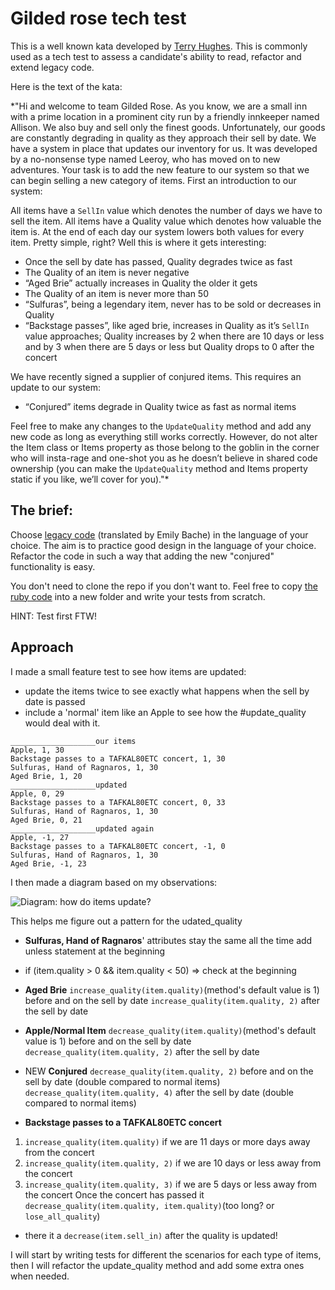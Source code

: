 # Gilded rose tech test

This is a well known kata developed by [Terry Hughes](http://iamnotmyself.com/2011/02/13/refactor-this-the-gilded-rose-kata/). This is commonly used as a tech test to assess a candidate's ability to read, refactor and extend legacy code.

Here is the text of the kata:

\*"Hi and welcome to team Gilded Rose. As you know, we are a small inn with a prime location in a prominent city run by a friendly innkeeper named Allison. We also buy and sell only the finest goods. Unfortunately, our goods are constantly degrading in quality as they approach their sell by date. We have a system in place that updates our inventory for us. It was developed by a no-nonsense type named Leeroy, who has moved on to new adventures. Your task is to add the new feature to our system so that we can begin selling a new category of items. First an introduction to our system:

All items have a `SellIn` value which denotes the number of days we have to sell the item. All items have a Quality value which denotes how valuable the item is. At the end of each day our system lowers both values for every item. Pretty simple, right? Well this is where it gets interesting:

- Once the sell by date has passed, Quality degrades twice as fast
- The Quality of an item is never negative
- “Aged Brie” actually increases in Quality the older it gets
- The Quality of an item is never more than 50
- “Sulfuras”, being a legendary item, never has to be sold or decreases in Quality
- “Backstage passes”, like aged brie, increases in Quality as it’s `SellIn` value approaches; Quality increases by 2 when there are 10 days or less and by 3 when there are 5 days or less but Quality drops to 0 after the concert

We have recently signed a supplier of conjured items. This requires an update to our system:

- “Conjured” items degrade in Quality twice as fast as normal items

Feel free to make any changes to the `UpdateQuality` method and add any new code as long as everything still works correctly. However, do not alter the Item class or Items property as those belong to the goblin in the corner who will insta-rage and one-shot you as he doesn’t believe in shared code ownership (you can make the `UpdateQuality` method and Items property static if you like, we’ll cover for you)."\*

## The brief:

Choose [legacy code](https://github.com/emilybache/GildedRose-Refactoring-Kata) (translated by Emily Bache) in the language of your choice. The aim is to practice good design in the language of your choice. Refactor the code in such a way that adding the new "conjured" functionality is easy.

You don't need to clone the repo if you don't want to. Feel free to copy [the ruby code](https://github.com/emilybache/GildedRose-Refactoring-Kata/blob/main/ruby/gilded_rose.rb) into a new folder and write your tests from scratch.

HINT: Test first FTW!

## Approach

I made a small feature test to see how items are updated:

- update the items twice to see exactly what happens when the sell by date is passed
- include a 'normal' item like an Apple to see how the #update_quality would deal with it.

```
___________________our items
Apple, 1, 30
Backstage passes to a TAFKAL80ETC concert, 1, 30
Sulfuras, Hand of Ragnaros, 1, 30
Aged Brie, 1, 20
___________________updated
Apple, 0, 29
Backstage passes to a TAFKAL80ETC concert, 0, 33
Sulfuras, Hand of Ragnaros, 1, 30
Aged Brie, 0, 21
___________________updated again
Apple, -1, 27
Backstage passes to a TAFKAL80ETC concert, -1, 0
Sulfuras, Hand of Ragnaros, 1, 30
Aged Brie, -1, 23
```

I then made a diagram based on my observations:

![Diagram: how do items update?](./img/Screenshot%202022-02-02%20at%2018.18.20.png)

This helps me figure out a pattern for the udated_quality

- **Sulfuras, Hand of Ragnaros**' attributes stay the same all the time
  add unless statement at the beginning

- if (item.quality > 0 && item.quality < 50)
  => check at the beginning

- **Aged Brie**
  `increase_quality(item.quality)`(method's default value is 1) before and on the sell by date
  `increase_quality(item.quality, 2)` after the sell by date

- **Apple/Normal Item**
  `decrease_quality(item.quality)`(method's default value is 1) before and on the sell by date
  `decrease_quality(item.quality, 2)` after the sell by date

- NEW **Conjured**
  `decrease_quality(item.quality, 2)` before and on the sell by date (double compared to normal items)
  `decrease_quality(item.quality, 4)` after the sell by date (double compared to normal items)

- **Backstage passes to a TAFKAL80ETC concert**

1. `increase_quality(item.quality)` if we are 11 days or more days away from the concert
2. `increase_quality(item.quality, 2)` if we are 10 days or less away from the concert
3. `increase_quality(item.quality, 3)` if we are 5 days or less away from the concert
   Once the concert has passed it `decrease_quality(item.quality, item.quality)`(too long? or `lose_all_quality`)

- there it a `decrease(item.sell_in)` after the quality is updated!

I will start by writing tests for different the scenarios for each type of items, then I will refactor the update_quality method and add some extra ones when needed.
